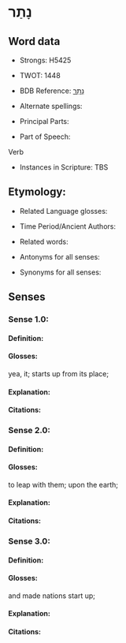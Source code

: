 # נָתַר

<!-- Status: S2="NeedsEdits" -->
<!-- Lexica used for edits:   -->

## Word data

* Strongs: H5425

* TWOT: 1448

* BDB Reference: [נָתַר](rc://en/bdb/dict/n.gl.aa)

* Alternate spellings:

* Principal Parts:

* Part of Speech:

Verb

* Instances in Scripture: TBS

## Etymology:

* Related Language glosses:

* Time Period/Ancient Authors:

* Related words:

* Antonyms for all senses:

* Synonyms for all senses:

## Senses

### Sense 1.0:

#### Definition:

#### Glosses:

yea, it; starts up from its place; 

#### Explanation:

#### Citations:



### Sense 2.0:

#### Definition:

#### Glosses:

to leap with them; upon the earth; 

#### Explanation:

#### Citations:



### Sense 3.0:

#### Definition:

#### Glosses:

and made nations start up; 

#### Explanation:

#### Citations:



